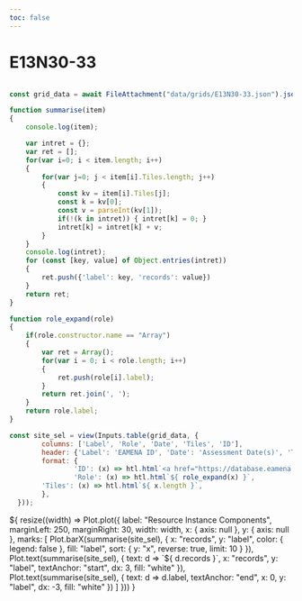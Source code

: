 ```yaml
---
toc: false
---
```

# E13N30-33

```js

const grid_data = await FileAttachment("data/grids/E13N30-33.json").json();

function summarise(item)
{
	console.log(item);

	var intret = {};
	var ret = [];
	for(var i=0; i < item.length; i++)
	{
		for(var j=0; j < item[i].Tiles.length; j++)
		{
			const kv = item[i].Tiles[j];
			const k = kv[0];
			const v = parseInt(kv[1]);
			if(!(k in intret)) { intret[k] = 0; }
			intret[k] = intret[k] + v;
		}
	}
	console.log(intret);
	for (const [key, value] of Object.entries(intret))
	{
		ret.push({'label': key, 'records': value})
	}
	return ret;
}

function role_expand(role)
{
	if(role.constructor.name == "Array")
	{
		var ret = Array();
		for(var i = 0; i < role.length; i++)
		{
			ret.push(role[i].label);
		}
		return ret.join(', ');
	}
	return role.label;
}

const site_sel = view(Inputs.table(grid_data, {
        columns: ['Label', 'Role', 'Date', 'Tiles', 'ID'],
        header: {'Label': 'EAMENA ID', 'Date': 'Assessment Date(s)', 'Tiles': 'Assessments', 'ID': ''},
        format: {
                'ID': (x) => htl.html`<a href="https://database.eamena.org/report/${ x }">EAMENA Link</a>`,
                'Role': (x) => htl.html`${ role_expand(x) }`,
		'Tiles': (x) => htl.html`${ x.length }`,
        },
  }));

```

  <div class="card">${
    resize((width) => Plot.plot({
        label: "Resource Instance Components",
        marginLeft: 250,
        marginRight: 30,
        width: width,
        x: { axis: null },
        y: { axis: null },
        marks: [
                Plot.barX(summarise(site_sel), {
                        x: "records",
                        y: "label",
                        color: { legend: false },
                        fill: "label",
                        sort: { y: "x", reverse: true, limit: 10 }
                }),
                Plot.text(summarise(site_sel), {
                        text: d => `${ d.records }`,
                        x: "records",
                        y: "label",
                        textAnchor: "start",
                        dx: 3,
                        fill: "white"
                }),
                Plot.text(summarise(site_sel), {
                        text: d => d.label,
                        textAnchor: "end",
                        x: 0,
                        y: "label",
                        dx: -3,
                        fill: "white"
                })
        ]
    }))
  }</div>
